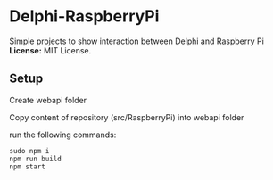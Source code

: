 # Delphi-RaspberryPi
Simple projects to show interaction between Delphi and Raspberry Pi
**License:** MIT License.

## Setup
Create webapi folder

Copy content of repository (src/RaspberryPi) into webapi folder

run the following commands:
```
sudo npm i
npm run build
npm start

```
